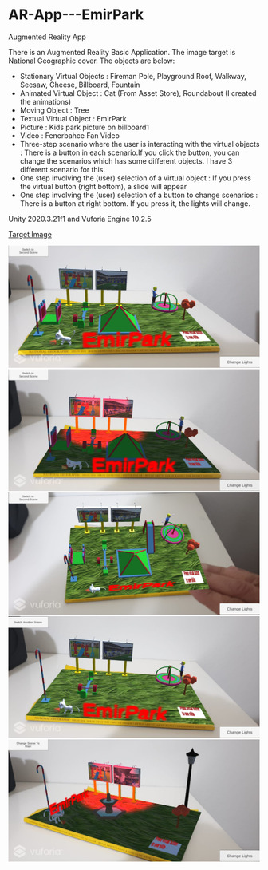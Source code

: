 # AR-App---EmirPark
Augmented Reality App

There is an Augmented Reality Basic Application. The image target is National Geographic cover. 
The objects are below:

- Stationary Virtual Objects : Fireman Pole, Playground Roof, Walkway, Seesaw, Cheese, Billboard, Fountain
- Animated Virtual Object : Cat (From Asset Store), Roundabout (I created the animations)
- Moving Object : Tree 
- Textual Virtual Object : EmirPark
- Picture : Kids park picture on billboard1
- Video : Fenerbahce Fan Video
- Three-step scenario where the user is interacting with the virtual objects : There is a button in each scenario.If you
click the button, you can change the scenarios which has some different objects. I have 3 different scenario for this.
- One step involving the (user) selection of a virtual object : If you press the virtual button (right bottom), a slide will appear 
- One step involving the (user) selection of a button to change scenarios : There is a button at right bottom. If you press it, the lights will change.

Unity 2020.3.21f1 and Vuforia Engine 10.2.5

[Target Image](https://github.com/emiruzun0/AR-App---EmirPark/blob/main/Assets/GroundPicture/bground.jpg)


![](Images/scene1.jpeg)
![](Images/scene1night.jpeg)
![](Images/scene2.jpeg)
![](Images/scene2-1.jpeg)
![](Images/scene3.jpeg)
